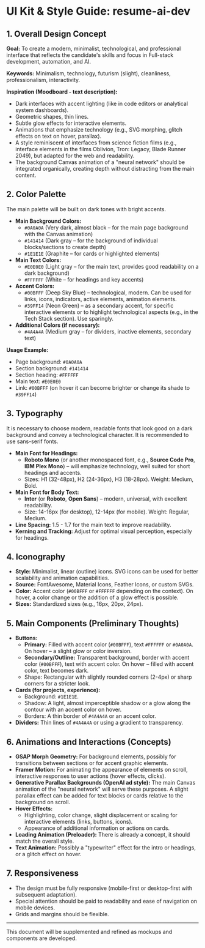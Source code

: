 # UI Kit & Style Guide: resume-ai-dev

## 1. Overall Design Concept

**Goal:** To create a modern, minimalist, technological, and professional interface that reflects the candidate's skills and focus in Full-stack development, automation, and AI.

**Keywords:** Minimalism, technology, futurism (slight), cleanliness, professionalism, interactivity.

**Inspiration (Moodboard - text description):**
*   Dark interfaces with accent lighting (like in code editors or analytical system dashboards).
*   Geometric shapes, thin lines.
*   Subtle glow effects for interactive elements.
*   Animations that emphasize technology (e.g., SVG morphing, glitch effects on text on hover, parallax).
*   A style reminiscent of interfaces from science fiction films (e.g., interface elements in the films Oblivion, Tron: Legacy, Blade Runner 2049), but adapted for the web and readability.
*   The background Canvas animation of a "neural network" should be integrated organically, creating depth without distracting from the main content.

## 2. Color Palette

The main palette will be built on dark tones with bright accents.

*   **Main Background Colors:**
    *   `#0A0A0A` (Very dark, almost black – for the main page background with the Canvas animation)
    *   `#141414` (Dark gray – for the background of individual blocks/sections to create depth)
    *   `#1E1E1E` (Graphite – for cards or highlighted elements)
*   **Main Text Colors:**
    *   `#E0E0E0` (Light gray – for the main text, provides good readability on a dark background)
    *   `#FFFFFF` (White – for headings and key accents)
*   **Accent Colors:**
    *   `#00BFFF` (Deep Sky Blue) – technological, modern. Can be used for links, icons, indicators, active elements, animation elements.
    *   `#39FF14` (Neon Green) – as a secondary accent, for specific interactive elements or to highlight technological aspects (e.g., in the Tech Stack section). Use sparingly.
*   **Additional Colors (if necessary):**
    *   `#4A4A4A` (Medium gray – for dividers, inactive elements, secondary text)

**Usage Example:**
*   Page background: `#0A0A0A`
*   Section background: `#141414`
*   Section heading: `#FFFFFF`
*   Main text: `#E0E0E0`
*   Link: `#00BFFF` (on hover it can become brighter or change its shade to `#39FF14`)

## 3. Typography

It is necessary to choose modern, readable fonts that look good on a dark background and convey a technological character. It is recommended to use sans-serif fonts.

*   **Main Font for Headings:**
    *   **Roboto Mono** (or another monospaced font, e.g., **Source Code Pro**, **IBM Plex Mono**) – will emphasize technology, well suited for short headings and accents.
    *   Sizes: H1 (32-48px), H2 (24-36px), H3 (18-28px). Weight: Medium, Bold.
*   **Main Font for Body Text:**
    *   **Inter** (or **Roboto**, **Open Sans**) – modern, universal, with excellent readability.
    *   Size: 14-16px (for desktop), 12-14px (for mobile). Weight: Regular, Medium.
*   **Line Spacing:** 1.5 - 1.7 for the main text to improve readability.
*   **Kerning and Tracking:** Adjust for optimal visual perception, especially for headings.

## 4. Iconography

*   **Style:** Minimalist, linear (outline) icons. SVG icons can be used for better scalability and animation capabilities.
*   **Source:** FontAwesome, Material Icons, Feather Icons, or custom SVGs.
*   **Color:** Accent color (`#00BFFF` or `#FFFFFF` depending on the context). On hover, a color change or the addition of a glow effect is possible.
*   **Sizes:** Standardized sizes (e.g., 16px, 20px, 24px).

## 5. Main Components (Preliminary Thoughts)

*   **Buttons:**
    *   **Primary:** Filled with accent color (`#00BFFF`), text `#FFFFFF` or `#0A0A0A`. On hover – a slight glow or color inversion.
    *   **Secondary/Outline:** Transparent background, border with accent color (`#00BFFF`), text with accent color. On hover – filled with accent color, text becomes dark.
    *   Shape: Rectangular with slightly rounded corners (2-4px) or sharp corners for a stricter look.
*   **Cards (for projects, experience):**
    *   Background: `#1E1E1E`.
    *   Shadow: A light, almost imperceptible shadow or a glow along the contour with an accent color on hover.
    *   Borders: A thin border of `#4A4A4A` or an accent color.
*   **Dividers:** Thin lines of `#4A4A4A` or using a gradient to transparency.

## 6. Animations and Interactions (Concepts)

*   **GSAP Morph Geometry:** For background elements, possibly for transitions between sections or for accent graphic elements.
*   **Framer Motion:** For animating the appearance of elements on scroll, interactive responses to user actions (hover effects, clicks).
*   **Generative Parallax Backgrounds (OpenAI ad style):** The main Canvas animation of the "neural network" will serve these purposes. A slight parallax effect can be added for text blocks or cards relative to the background on scroll.
*   **Hover Effects:**
    *   Highlighting, color change, slight displacement or scaling for interactive elements (links, buttons, icons).
    *   Appearance of additional information or actions on cards.
*   **Loading Animation (Preloader):** There is already a concept, it should match the overall style.
*   **Text Animation:** Possibly a "typewriter" effect for the intro or headings, or a glitch effect on hover.

## 7. Responsiveness

*   The design must be fully responsive (mobile-first or desktop-first with subsequent adaptation).
*   Special attention should be paid to readability and ease of navigation on mobile devices.
*   Grids and margins should be flexible.

---

This document will be supplemented and refined as mockups and components are developed.